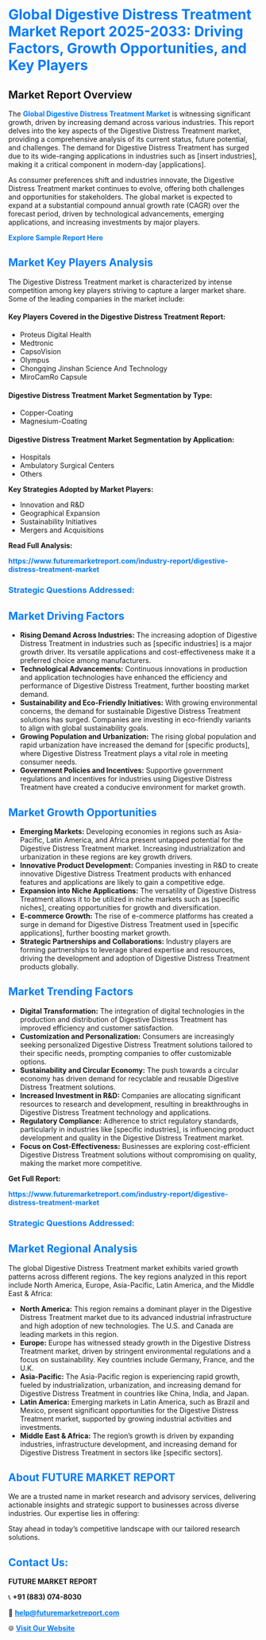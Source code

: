 <h1 style="color: #007BFF;">Global Digestive Distress Treatment Market Report 2025-2033: Driving Factors, Growth Opportunities, and Key Players</h1>

<section id="overview">
<h2>Market Report Overview</h2>
<p>The <a href="https://www.futuremarketreport.com/industry-report/digestive-distress-treatment-market" style="color: #007BFF; text-decoration: none;"><strong>Global Digestive Distress Treatment Market</strong></a> is witnessing significant growth, driven by increasing demand across various industries. This report delves into the key aspects of the Digestive Distress Treatment market, providing a comprehensive analysis of its current status, future potential, and challenges. The demand for Digestive Distress Treatment has surged due to its wide-ranging applications in industries such as [insert industries], making it a critical component in modern-day [applications].</p>
<p>As consumer preferences shift and industries innovate, the Digestive Distress Treatment market continues to evolve, offering both challenges and opportunities for stakeholders. The global market is expected to expand at a substantial compound annual growth rate (CAGR) over the forecast period, driven by technological advancements, emerging applications, and increasing investments by major players.</p>
</section>

<section id="overview">
<p><a href="https://www.futuremarketreport.com/request-sample/reportId=34420" style="color: #007BFF; text-decoration: none;"><strong>Explore Sample Report Here</strong></a></p>
</section>

<section id="key-players">
<h2 style="color: #007BFF;">Market Key Players Analysis</h2>
<p>The Digestive Distress Treatment market is characterized by intense competition among key players striving to capture a larger market share. Some of the leading companies in the market include:</p>
<h4>Key Players Covered in the Digestive Distress Treatment Report:</h4>
<ul><li>Proteus Digital Health</li><li>Medtronic</li><li>CapsoVision</li><li>Olympus</li><li>Chongqing Jinshan Science And Technology</li><li>MiroCamRo Capsule</li></ul>
<h4>Digestive Distress Treatment Market Segmentation by Type:</h4>
<ul><li>Copper-Coating</li><li>Magnesium-Coating</li></ul>

<h4>Digestive Distress Treatment Market Segmentation by Application:</h4>
<ul><li>Hospitals</li><li>Ambulatory Surgical Centers</li><li>Others</li></ul>
<p><strong>Key Strategies Adopted by Market Players:</strong></p>
<ul>
<li>Innovation and R&D</li>
<li>Geographical Expansion</li>
<li>Sustainability Initiatives</li>
<li>Mergers and Acquisitions</li>
</ul>
</section>

<section>
<p><strong>Read Full Analysis: </strong></p><a href="https://www.futuremarketreport.com/industry-report/digestive-distress-treatment-market" style="color: #007BFF; text-decoration: none;"><strong>https://www.futuremarketreport.com/industry-report/digestive-distress-treatment-market</strong></a>
<h3 style="color: #007BFF;">Strategic Questions Addressed:</h3>
</section>

<section id="driving-factors">
<h2 style="color: #007BFF;">Market Driving Factors</h2>
<ul>
<li><strong>Rising Demand Across Industries:</strong> The increasing adoption of Digestive Distress Treatment in industries such as [specific industries] is a major growth driver. Its versatile applications and cost-effectiveness make it a preferred choice among manufacturers.</li>
<li><strong>Technological Advancements:</strong> Continuous innovations in production and application technologies have enhanced the efficiency and performance of Digestive Distress Treatment, further boosting market demand.</li>
<li><strong>Sustainability and Eco-Friendly Initiatives:</strong> With growing environmental concerns, the demand for sustainable Digestive Distress Treatment solutions has surged. Companies are investing in eco-friendly variants to align with global sustainability goals.</li>
<li><strong>Growing Population and Urbanization:</strong> The rising global population and rapid urbanization have increased the demand for [specific products], where Digestive Distress Treatment plays a vital role in meeting consumer needs.</li>
<li><strong>Government Policies and Incentives:</strong> Supportive government regulations and incentives for industries using Digestive Distress Treatment have created a conducive environment for market growth.</li>
</ul>
</section>

<section id="growth-opportunities">
<h2 style="color: #007BFF;">Market Growth Opportunities</h2>
<ul>
<li><strong>Emerging Markets:</strong> Developing economies in regions such as Asia-Pacific, Latin America, and Africa present untapped potential for the Digestive Distress Treatment market. Increasing industrialization and urbanization in these regions are key growth drivers.</li>
<li><strong>Innovative Product Development:</strong> Companies investing in R&D to create innovative Digestive Distress Treatment products with enhanced features and applications are likely to gain a competitive edge.</li>
<li><strong>Expansion into Niche Applications:</strong> The versatility of Digestive Distress Treatment allows it to be utilized in niche markets such as [specific niches], creating opportunities for growth and diversification.</li>
<li><strong>E-commerce Growth:</strong> The rise of e-commerce platforms has created a surge in demand for Digestive Distress Treatment used in [specific applications], further boosting market growth.</li>
<li><strong>Strategic Partnerships and Collaborations:</strong> Industry players are forming partnerships to leverage shared expertise and resources, driving the development and adoption of Digestive Distress Treatment products globally.</li>
</ul>
</section>

<section id="trending-factors">
<h2 style="color: #007BFF;">Market Trending Factors</h2>
<ul>
<li><strong>Digital Transformation:</strong> The integration of digital technologies in the production and distribution of Digestive Distress Treatment has improved efficiency and customer satisfaction.</li>
<li><strong>Customization and Personalization:</strong> Consumers are increasingly seeking personalized Digestive Distress Treatment solutions tailored to their specific needs, prompting companies to offer customizable options.</li>
<li><strong>Sustainability and Circular Economy:</strong> The push towards a circular economy has driven demand for recyclable and reusable Digestive Distress Treatment solutions.</li>
<li><strong>Increased Investment in R&D:</strong> Companies are allocating significant resources to research and development, resulting in breakthroughs in Digestive Distress Treatment technology and applications.</li>
<li><strong>Regulatory Compliance:</strong> Adherence to strict regulatory standards, particularly in industries like [specific industries], is influencing product development and quality in the Digestive Distress Treatment market.</li>
<li><strong>Focus on Cost-Effectiveness:</strong> Businesses are exploring cost-efficient Digestive Distress Treatment solutions without compromising on quality, making the market more competitive.</li>
</ul>
</section>

<section>
<p><strong>Get Full Report: </strong></p><a href="https://www.futuremarketreport.com/industry-report/digestive-distress-treatment-market" style="color: #007BFF; text-decoration: none;"><strong>https://www.futuremarketreport.com/industry-report/digestive-distress-treatment-market</strong></a>
<h3 style="color: #007BFF;">Strategic Questions Addressed:</h3>
</section>


<section id="regional-analysis">
<h2 style="color: #007BFF;">Market Regional Analysis</h2>
<p>The global Digestive Distress Treatment market exhibits varied growth patterns across different regions. The key regions analyzed in this report include North America, Europe, Asia-Pacific, Latin America, and the Middle East & Africa:</p>
<ul>
<li><strong>North America:</strong> This region remains a dominant player in the Digestive Distress Treatment market due to its advanced industrial infrastructure and high adoption of new technologies. The U.S. and Canada are leading markets in this region.</li>
<li><strong>Europe:</strong> Europe has witnessed steady growth in the Digestive Distress Treatment market, driven by stringent environmental regulations and a focus on sustainability. Key countries include Germany, France, and the U.K.</li>
<li><strong>Asia-Pacific:</strong> The Asia-Pacific region is experiencing rapid growth, fueled by industrialization, urbanization, and increasing demand for Digestive Distress Treatment in countries like China, India, and Japan.</li>
<li><strong>Latin America:</strong> Emerging markets in Latin America, such as Brazil and Mexico, present significant opportunities for the Digestive Distress Treatment market, supported by growing industrial activities and investments.</li>
<li><strong>Middle East & Africa:</strong> The region’s growth is driven by expanding industries, infrastructure development, and increasing demand for Digestive Distress Treatment in sectors like [specific sectors].</li>
</ul>
</section>

<footer>
<h2 style="color: #007BFF;">About FUTURE MARKET REPORT</h2>
<p>We are a trusted name in market research and advisory services, delivering actionable insights and strategic support to businesses across diverse industries. Our expertise lies in offering:</p>

<p>Stay ahead in today’s competitive landscape with our tailored research solutions.</p>

<h2 style="color: #007BFF;">Contact Us:</h2>
<p><strong>FUTURE MARKET REPORT</strong></p>
<p>📞 <strong>+91 (883) 074-8030</strong></p>
<p>📧 <strong><a href="mailto:help@futuremarketreport.com" style="color: #007BFF;">help@futuremarketreport.com</a></strong></p>
<p>🌐 <strong><a href="https://www.futuremarketreport.com/" style="color: #007BFF;">Visit Our Website</a></strong></p>
</footer>